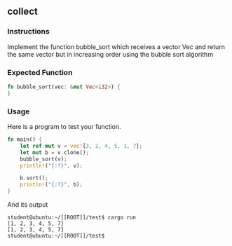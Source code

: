 ## collect

### Instructions

Implement the function bubble_sort which receives a vector Vec<i32> and return the same vector but in increasing order using the bubble sort algorithm

### Expected Function

```rust
fn bubble_sort(vec: &mut Vec<i32>) {
}
```

### Usage

Here is a program to test your function.

```rust
fn main() {
	let ref mut v = vec![3, 2, 4, 5, 1, 7];
	let mut b = v.clone();
	bubble_sort(v);
	println!("{:?}", v);

	b.sort();
	println!("{:?}", b);
}
```

And its output

```console
student@ubuntu:~/[[ROOT]]/test$ cargo run
[1, 2, 3, 4, 5, 7]
[1, 2, 3, 4, 5, 7]
student@ubuntu:~/[[ROOT]]/test$
```
